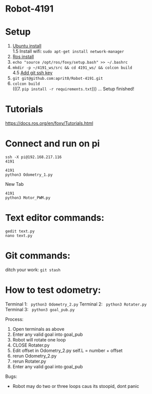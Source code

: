 # Robot-4191

# Setup
1. [Ubuntu install](https://roboticsbackend.com/install-ubuntu-on-raspberry-pi-without-monitor/#Setup_Wi-Fi_and_ssh_for_your_Raspberry_Pi_4_without_a_monitor)   
1.5 Install wifi: ```sudo apt-get install network-manager```
2. [Ros install](https://roboticsbackend.com/install-ros2-on-raspberry-pi/#Prerequisites_install_Ubuntu_Server_2004) 
3. ```echo "source /opt/ros/foxy/setup.bash" >> ~/.bashrc```
4. ```mkdir -p ~/4191_ws/src && cd 4191_ws/ && colcon build ```   
4.5 [Add git ssh key](https://docs.github.com/en/authentication/connecting-to-github-with-ssh/generating-a-new-ssh-key-and-adding-it-to-the-ssh-agent)
5. ```git git@github.com:aprit0/Robot-4191.git```
6. ```colcon build```   
(((7. ```pip install -r requirements.txt```)))
... Setup finished!

# Tutorials
https://docs.ros.org/en/foxy/Tutorials.html

# Connect and run on pi
```  
ssh -X pi@192.168.217.116  
4191  
```
```
4191  
python3 Odometry_1.py  
```
New Tab
```  
4191  
python3 Motor_PWM.py  
```
# Text editor commands:  
```gedit text.py```  
```nano text.py```  

# Git commands:
ditch your work: ```git stash```

# How to test odometry:
Terminal 1:
``` python3 Odometry_2.py```
Terminal 2:
``` python3 Rotater.py```
Terminal 3:
``` python3 goal_pub.py```

Process:
1. Open terminals as above
2. Enter any valid goal into goal_pub
3. Robot will rotate one loop
4. CLOSE Rotater.py
5. Edit offset in Odometry_2.py self.L = number + offset
6. rerun Odometry_2.py
7. rerun Rotater.py
8. Enter any valid goal into goal_pub

Bugs:
- Robot may do two or three loops caus its stoopid, dont panic
